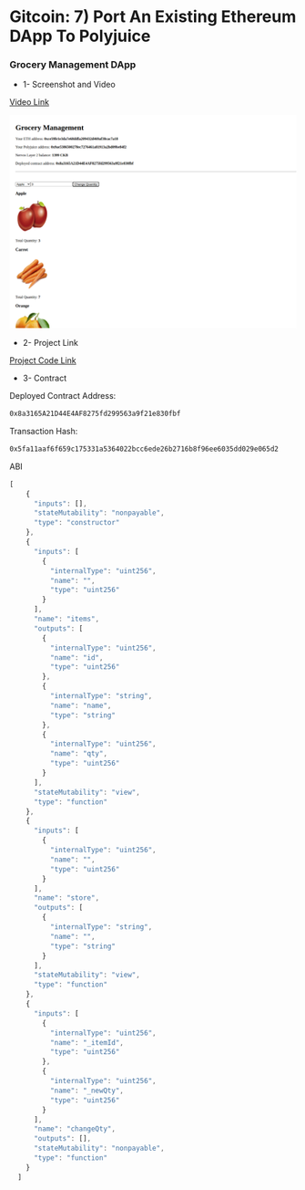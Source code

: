 # Gitcoin: 7) Port An Existing Ethereum DApp To Polyjuice 
### Grocery Management DApp

- 1- Screenshot and Video

<a href="https://youtu.be/bFndOyUQFmo"> Video Link </a>

<img src="https://github.com/jordanflick75/Nervos-gitcoin-hackathon/blob/master/gitcoin7-DApp/grocery.png" />

- 2- Project Link

<a href="https://github.com/jordanflick75/Gitcoin-Dapp">Project Code Link</a>

- 3- Contract 

Deployed Contract Address:

```bash
0x8a3165A21D44E4AF8275fd299563a9f21e830fbf
```

Transaction Hash:

```bash
0x5fa11aaf6f659c175331a5364022bcc6ede26b2716b8f96ee6035dd029e065d2
```

ABI

```javascript
[
    {
      "inputs": [],
      "stateMutability": "nonpayable",
      "type": "constructor"
    },
    {
      "inputs": [
        {
          "internalType": "uint256",
          "name": "",
          "type": "uint256"
        }
      ],
      "name": "items",
      "outputs": [
        {
          "internalType": "uint256",
          "name": "id",
          "type": "uint256"
        },
        {
          "internalType": "string",
          "name": "name",
          "type": "string"
        },
        {
          "internalType": "uint256",
          "name": "qty",
          "type": "uint256"
        }
      ],
      "stateMutability": "view",
      "type": "function"
    },
    {
      "inputs": [
        {
          "internalType": "uint256",
          "name": "",
          "type": "uint256"
        }
      ],
      "name": "store",
      "outputs": [
        {
          "internalType": "string",
          "name": "",
          "type": "string"
        }
      ],
      "stateMutability": "view",
      "type": "function"
    },
    {
      "inputs": [
        {
          "internalType": "uint256",
          "name": "_itemId",
          "type": "uint256"
        },
        {
          "internalType": "uint256",
          "name": "_newQty",
          "type": "uint256"
        }
      ],
      "name": "changeQty",
      "outputs": [],
      "stateMutability": "nonpayable",
      "type": "function"
    }
  ]
```
